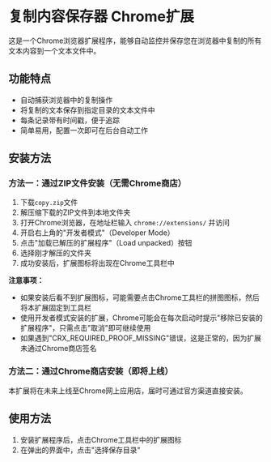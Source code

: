 # 复制内容保存器 Chrome扩展

这是一个Chrome浏览器扩展程序，能够自动监控并保存您在浏览器中复制的所有文本内容到一个文本文件中。

## 功能特点

- 自动捕获浏览器中的复制操作
- 将复制的文本保存到指定目录的文本文件中
- 每条记录带有时间戳，便于追踪
- 简单易用，配置一次即可在后台自动工作

## 安装方法

### 方法一：通过ZIP文件安装（无需Chrome商店）

1. 下载`copy.zip`文件
2. 解压缩下载的ZIP文件到本地文件夹
3. 打开Chrome浏览器，在地址栏输入 `chrome://extensions/` 并访问
4. 开启右上角的"开发者模式"（Developer Mode）
5. 点击"加载已解压的扩展程序"（Load unpacked）按钮
6. 选择刚才解压的文件夹
7. 成功安装后，扩展图标将出现在Chrome工具栏中

**注意事项：**
- 如果安装后看不到扩展图标，可能需要点击Chrome工具栏的拼图图标，然后将本扩展固定到工具栏
- 使用开发者模式安装的扩展，Chrome可能会在每次启动时提示"移除已安装的扩展程序"，只需点击"取消"即可继续使用
- 如果遇到"CRX_REQUIRED_PROOF_MISSING"错误，这是正常的，因为扩展未通过Chrome商店签名

### 方法二：通过Chrome商店安装（即将上线）

本扩展将在未来上线至Chrome网上应用店，届时可通过官方渠道直接安装。

## 使用方法

1. 安装扩展程序后，点击Chrome工具栏中的扩展图标
2. 在弹出的界面中，点击"选择保存目录"
